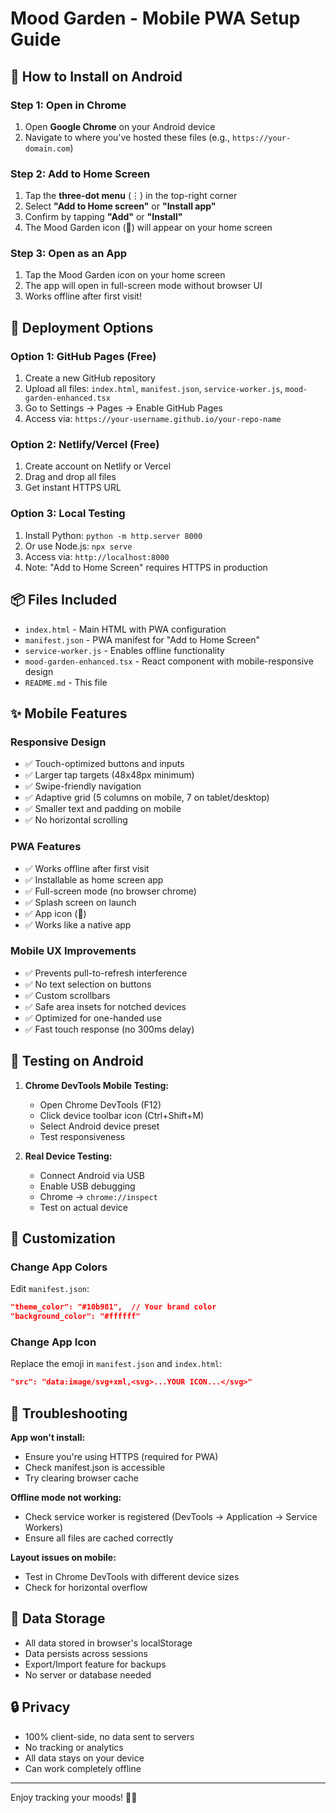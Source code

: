 # Mood Garden - Mobile PWA Setup Guide

## 📱 How to Install on Android

### Step 1: Open in Chrome
1. Open **Google Chrome** on your Android device
2. Navigate to where you've hosted these files (e.g., `https://your-domain.com`)

### Step 2: Add to Home Screen
1. Tap the **three-dot menu** (⋮) in the top-right corner
2. Select **"Add to Home screen"** or **"Install app"**
3. Confirm by tapping **"Add"** or **"Install"**
4. The Mood Garden icon (🌸) will appear on your home screen

### Step 3: Open as an App
1. Tap the Mood Garden icon on your home screen
2. The app will open in full-screen mode without browser UI
3. Works offline after first visit!

## 🚀 Deployment Options

### Option 1: GitHub Pages (Free)
1. Create a new GitHub repository
2. Upload all files: `index.html`, `manifest.json`, `service-worker.js`, `mood-garden-enhanced.tsx`
3. Go to Settings → Pages → Enable GitHub Pages
4. Access via: `https://your-username.github.io/your-repo-name`

### Option 2: Netlify/Vercel (Free)
1. Create account on Netlify or Vercel
2. Drag and drop all files
3. Get instant HTTPS URL

### Option 3: Local Testing
1. Install Python: `python -m http.server 8000`
2. Or use Node.js: `npx serve`
3. Access via: `http://localhost:8000`
4. Note: "Add to Home Screen" requires HTTPS in production

## 📦 Files Included

- `index.html` - Main HTML with PWA configuration
- `manifest.json` - PWA manifest for "Add to Home Screen"
- `service-worker.js` - Enables offline functionality
- `mood-garden-enhanced.tsx` - React component with mobile-responsive design
- `README.md` - This file

## ✨ Mobile Features

### Responsive Design
- ✅ Touch-optimized buttons and inputs
- ✅ Larger tap targets (48x48px minimum)
- ✅ Swipe-friendly navigation
- ✅ Adaptive grid (5 columns on mobile, 7 on tablet/desktop)
- ✅ Smaller text and padding on mobile
- ✅ No horizontal scrolling

### PWA Features
- ✅ Works offline after first visit
- ✅ Installable as home screen app
- ✅ Full-screen mode (no browser chrome)
- ✅ Splash screen on launch
- ✅ App icon (🌸)
- ✅ Works like a native app

### Mobile UX Improvements
- ✅ Prevents pull-to-refresh interference
- ✅ No text selection on buttons
- ✅ Custom scrollbars
- ✅ Safe area insets for notched devices
- ✅ Optimized for one-handed use
- ✅ Fast touch response (no 300ms delay)

## 🔧 Testing on Android

1. **Chrome DevTools Mobile Testing:**
   - Open Chrome DevTools (F12)
   - Click device toolbar icon (Ctrl+Shift+M)
   - Select Android device preset
   - Test responsiveness

2. **Real Device Testing:**
   - Connect Android via USB
   - Enable USB debugging
   - Chrome → `chrome://inspect`
   - Test on actual device

## 🎨 Customization

### Change App Colors
Edit `manifest.json`:
```json
"theme_color": "#10b981",  // Your brand color
"background_color": "#ffffff"
```

### Change App Icon
Replace the emoji in `manifest.json` and `index.html`:
```json
"src": "data:image/svg+xml,<svg>...YOUR ICON...</svg>"
```

## 🐛 Troubleshooting

**App won't install:**
- Ensure you're using HTTPS (required for PWA)
- Check manifest.json is accessible
- Try clearing browser cache

**Offline mode not working:**
- Check service worker is registered (DevTools → Application → Service Workers)
- Ensure all files are cached correctly

**Layout issues on mobile:**
- Test in Chrome DevTools with different device sizes
- Check for horizontal overflow

## 📝 Data Storage

- All data stored in browser's localStorage
- Data persists across sessions
- Export/Import feature for backups
- No server or database needed

## 🔒 Privacy

- 100% client-side, no data sent to servers
- No tracking or analytics
- All data stays on your device
- Can work completely offline

---

Enjoy tracking your moods! 🌸✨
